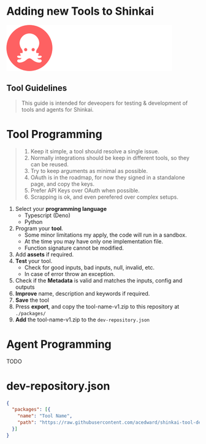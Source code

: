 
# Adding new Tools to Shinkai 
![img](./shinkai-logo-brand.svg)

## Tool Guidelines
> This guide is intended for deveopers for testing & development of tools and agents for Shinkai.

# Tool Programming

> 1. Keep it simple, a tool should resolve a single issue.  
> 2. Normally integrations should be keep in different tools, so they can be reused.  
> 3. Try to keep arguments as minimal as possible.  
> 4. OAuth is in the roadmap, for now they signed in a standalone page, and copy the keys.  
> 5. Prefer API Keys over OAuth when possible.  
> 6. Scrapping is ok, and even perefered over complex setups.   
 
1. Select your **programming language**
    * Typescript (Deno)
    * Python
2. Program your **tool**.
    * Some minor limitations my apply, the code will run in a sandbox.
    * At the time you may have only one implementation file.
    * Function signature cannot be modified.
3. Add **assets** if required.
4. **Test** your tool.
    * Check for good inputs, bad inputs, null, invalid, etc.
    * In case of error throw an exception.
6. Check if the **Metadata** is valid and matches the inputs, config and outputs 
7. **Improve** name, description and keywords if required.
8. **Save** the tool
9. Press **export**, and copy the tool-name-v1.zip to this repository at `./packages/`
10. **Add** the tool-name-v1.zip to the `dev-repository.json`


# Agent Programming
TODO

# dev-repository.json
```json
{
  "packages": [{
    "name": "Tool Name",
    "path": "https://raw.githubusercontent.com/acedward/shinkai-tool-deploy/main/packages/tool-name-v1.zip"
  }]
}
```
